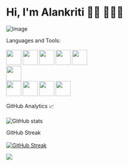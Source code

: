 # Hi, I'm Alankriti 👋🏻 👩🏻‍💻
![Image](https://user-images.githubusercontent.com/105043695/193905970-6d63ba31-73cc-4ec9-9abb-552b9d6333dd.png)

Languages and Tools:</br></br>
<img src="https://cdn.jsdelivr.net/gh/devicons/devicon/icons/cplusplus/cplusplus-original.svg" width="40" height="40" />
<img src="https://cdn.jsdelivr.net/gh/devicons/devicon/icons/python/python-original.svg" width="40" height="40" />
<img src="https://cdn.jsdelivr.net/gh/devicons/devicon/icons/numpy/numpy-original.svg" width="40" height="40" />
<img src="https://cdn.jsdelivr.net/gh/devicons/devicon/icons/pandas/pandas-original.svg" width="40" height="40" />
<img src="https://cdn.jsdelivr.net/gh/devicons/devicon/icons/mysql/mysql-original-wordmark.svg" width="40" height="40" /></br> 
<img src="https://cdn.jsdelivr.net/gh/devicons/devicon/icons/canva/canva-original.svg" width="40" height="40" />  
<img src="https://cdn.jsdelivr.net/gh/devicons/devicon/icons/figma/figma-original.svg" width="40" height="40" /> 
<img src="https://cdn.jsdelivr.net/gh/devicons/devicon/icons/jupyter/jupyter-original-wordmark.svg" width="40" height="40" /> 
<img src="https://cdn.jsdelivr.net/gh/devicons/devicon/icons/vscode/vscode-original.svg" width="40" height="40" /> 
<img src="https://cdn.jsdelivr.net/gh/devicons/devicon/icons/anaconda/anaconda-original.svg" width="40" height="40" />

GitHub Analytics 📈</br></br>
![GitHub stats](https://github-readme-stats.vercel.app/api?username=AlankritiKalsi-23&show_icons=true&theme=bear)

GitHub Streak</br></br>
[![GitHub Streak](https://streak-stats.demolab.com/?user=AlankritiKalsi-23&theme=horizon)](https://git.io/streak-stats)

![](https://komarev.com/ghpvc/?username=your-github-username&label=PROFILE+VIEWS&color=C64D58)


<!--
**AlankritiKalsi-23/AlankritiKalsi-23** is a ✨ _special_ ✨ repository because its `README.md` (this file) appears on your GitHub profile.

Here are some ideas to get you started:

- 🔭 I’m currently working on ...
- 🌱 I’m currently learning ...
- 👯 I’m looking to collaborate on ...
- 🤔 I’m looking for help with ...
- 💬 Ask me about ...
- 📫 How to reach me: ...
- 😄 Pronouns: ...
- ⚡ Fun fact: ...
-->
